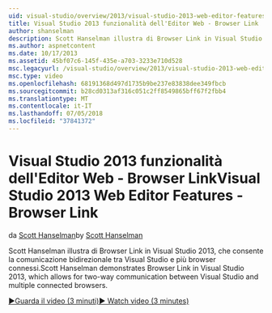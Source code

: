 ```yaml
---
uid: visual-studio/overview/2013/visual-studio-2013-web-editor-features-browser-link
title: Visual Studio 2013 funzionalità dell'Editor Web - Browser Link | Microsoft Docs
author: shanselman
description: Scott Hanselman illustra di Browser Link in Visual Studio 2013, che consente la comunicazione bidirezionale tra Visual Studio e più browser connessi...
ms.author: aspnetcontent
ms.date: 10/17/2013
ms.assetid: 45bf07c6-145f-435e-a703-3233e710d528
msc.legacyurl: /visual-studio/overview/2013/visual-studio-2013-web-editor-features-browser-link
msc.type: video
ms.openlocfilehash: 68191368d497d1735b9be237e83838dee349fbcb
ms.sourcegitcommit: b28cd0313af316c051c2ff8549865bff67f2fbb4
ms.translationtype: MT
ms.contentlocale: it-IT
ms.lasthandoff: 07/05/2018
ms.locfileid: "37841372"
---
```

<a name="visual-studio-2013-web-editor-features---browser-link"></a><span data-ttu-id="f9d48-103">Visual Studio 2013 funzionalità dell'Editor Web - Browser Link</span><span class="sxs-lookup"><span data-stu-id="f9d48-103">Visual Studio 2013 Web Editor Features - Browser Link</span></span>
====================
<span data-ttu-id="f9d48-104">da [Scott Hanselman](https://github.com/shanselman)</span><span class="sxs-lookup"><span data-stu-id="f9d48-104">by [Scott Hanselman](https://github.com/shanselman)</span></span>

<span data-ttu-id="f9d48-105">Scott Hanselman illustra di Browser Link in Visual Studio 2013, che consente la comunicazione bidirezionale tra Visual Studio e più browser connessi.</span><span class="sxs-lookup"><span data-stu-id="f9d48-105">Scott Hanselman demonstrates Browser Link in Visual Studio 2013, which allows for two-way communication between Visual Studio and multiple connected browsers.</span></span>

[<span data-ttu-id="f9d48-106">&#9654;Guarda il video (3 minuti)</span><span class="sxs-lookup"><span data-stu-id="f9d48-106">&#9654; Watch video (3 minutes)</span></span>](https://channel9.msdn.com/Blogs/ASP-NET-Site-Videos/visual-studio-2013-web-editor-features-browser-link)
